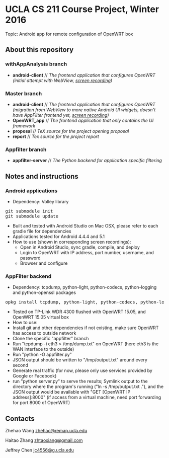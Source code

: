 UCLA CS 211 Course Project, Winter 2016
==================================

Topic: Android app for remote configuration of OpenWRT box

About this repository
--------------------
### withAppAnalysis branch
 - **android-client**    // _The frontend application that configures OpenWRT (initial attempt with WebView, <a href="http://memoria.ndn.ucla.edu/openwrt2.mp4">screen recording</a>)_
### Master branch
 - **android-client**    // _The frontend application that configures OpenWRT (migration from WebView to more native Android UI widgets, doesn't have AppFilter frontend yet, <a href="http://memoria.ndn.ucla.edu/openwrt1.mp4">screen recording</a>)_
 - **OpenWRT\_app**      // _The frontend application that only contains the UI framework_
 - **proposal**          // _TeX source for the project opening proposal_
 - **report**            // _Tex source for the project report_
### Appfilter branch
 - **appfilter-server**  // _The Python backend for application specific filtering_

Notes and instructions
--------------------
### Android applications
 * Dependency: Volley library
<pre>
git submodule init
git submodule update
</pre>
 * Built and tested with Android Studio on Mac OSX, please refer to each gradle file for dependencies
 * Applications tested for Android 4.4.4 and 5.1
 * How to use (shown in corresponding screen recordings):
   * Open in Android Studio, sync gradle, compile, and deploy
   * Login to OpenWRT with IP address, port number, username, and password
   * Browser and configure

### AppFilter backend
 * Dependency: tcpdump, python-light, python-codecs, python-logging and python-openssl packages
<pre>
opkg install tcpdump, python-light, python-codecs, python-logging, python-openssl
</pre>
 * Tested on TP-Link WDR 4300 flushed with OpenWRT 15.05, and OpenWRT 15.05 virtual box
 * How to use:
  * Install git and other dependencies if not existing, make sure OpenWRT has access to outside network
  * Clone the specific "appfilter" branch
  * Run "tcpdump -i eth3 > /tmp/dump.txt" on OpenWRT (here eth3 is the WAN interface to the outside)
  * Run "python -O appfilter.py"
  * JSON output should be written to "/tmp/output.txt" around every second
  * Generate real traffic (for now, please only use services provided by Google or Facebook)
  * run "python server.py" to serve the results; Symlink output to the directory where the program's running ("ln -s /tmp/output.txt ."), and the JSON output would be available with "GET [OpenWRT IP address]:8000" (if access from a virtual machine, need port forwarding for port 8000 of OpenWRT)

Contacts
--------------------
Zhehao Wang <zhehao@remap.ucla.edu>

Haitao Zhang <zhtaoxiang@gmail.com>

Jeffrey Chen <jc4556@g.ucla.edu>